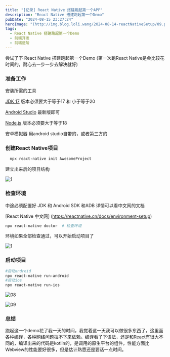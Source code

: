 ```yaml
---
title: "[记录] React Native 搭建跑起第一个APP"
description: "React Native 搭建跑起第一个Demo"
pubDate: "2024-08-15 23:27:24"
heroImage: "(http://img.blog.loli.wang/2024-08-14-reactNativeSetup/09.png"
tags:
  - React Native 搭建跑起第一个Demo
  - 前端开发 
  - 前端进阶
---
```


尝试了下 React Native 搭建跑起第一个Demo (第一次跑React Native是会比较花时间的，耐心去一步一步去解决就好)

### 准备工作

安装所需的工具

[JDK 17](https://www.oracle.com/cn/java/technologies/downloads/#java17)  版本必须要大于等于17 和 小于等于20

[Android Studio](https://developer.android.google.cn/studio/install?hl=zh-cn) 最新版即可

[Node.js](https://nodejs.org/en/download/)  版本必须要大于等于18

安卓模拟器 用android studio自带的，或者第三方的


### 创建React Native项目

```bash
  npx react-native init AwesomeProject
```
建立出来后的项目结构

![1](http://img.blog.loli.wang/2024-08-14-reactNativeSetup/02.png)


### 检查环境

中途必须配置好 JDK 和 Android SDK 和ADB 详情可以看中文网的文档

[React Native 中文网] (https://reactnative.cn/docs/environment-setup)


```bash
npx react-native doctor  # 检查环境
```
环境如果全部检查通过，可以开始启动项目了 

![1](http://img.blog.loli.wang/2024-08-14-reactNativeSetup/07.png)

### 启动项目

```bash
#启动android
npx react-native run-android
#启动ios
npx react-native run-ios
```

![08](http://img.blog.loli.wang/2024-08-14-reactNativeSetup/08.png)

![09](http://img.blog.loli.wang/2024-08-14-reactNativeSetup/09.png)


### 总结

跑起这一个demo花了我一天的时间，我觉着这一天我可以做很多东西了，这里面各种编译，各种网络问题拉不下来依赖。编译看了下语法，还是和React有很大不同的，编译出来的代码是kotlin的，是调用的原生平台的组件，性能方面比Webview的性能要好很多，但是估计熟悉还是要话一点时间。

